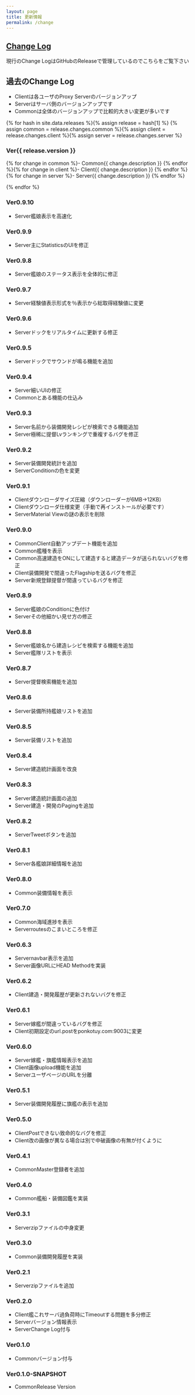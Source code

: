 ```yaml
---
layout: page
title: 更新情報
permalink: /change
---
```


<section id="change_log" markdown="1">

## [Change Log](https://github.com/ttdoda/MyFleetGirls/releases)

現行のChange LogはGitHubのReleaseで管理しているのでこちらをご覧下さい


</section>

<section id="old_change_log" markdown="1">

## 過去のChange Log

- <span class="label label-warning">Client</span>は各ユーザのProxy Serverのバージョンアップ
- <span class="label label-info">Server</span>はサーバ側のバージョンアップです
- <span class="label label-primary">Common</span>は全体のバージョンアップで比較的大きい変更が多いです

{% for hash in site.data.releases %}{% assign release = hash[1] %}
{% assign common = release.changes.common %}{% assign client = release.changes.client %}{% assign server = release.changes.server %}
### Ver{{ release.version }}

{% for change in common %}- <span class="label label-primary">Common</span>{{ change.description }}
{% endfor %}{% for change in client %}- <span class="label label-warning">Client</span>{{ change.description }}
{% endfor %}{% for change in server %}- <span class="label label-info">Server</span>{{ change.description }}
{% endfor %}

{% endfor %}


### Ver0.9.10

- <span class="label label-info">Server</span>艦娘表示を高速化


### Ver0.9.9

- <span class="label label-info">Server</span>主にStatisticsのUIを修正


### Ver0.9.8

- <span class="label label-info">Server</span>艦娘のステータス表示を全体的に修正


### Ver0.9.7

- <span class="label label-info">Server</span>経験値表示形式を％表示から総取得経験値に変更


### Ver0.9.6

- <span class="label label-info">Server</span>ドックをリアルタイムに更新する修正


### Ver0.9.5

- <span class="label label-info">Server</span>ドックでサウンドが鳴る機能を追加


### Ver0.9.4

- <span class="label label-info">Server</span>細いUIの修正
- <span class="label label-primary">Common</span>とある機能の仕込み


### Ver0.9.3

- <span class="label label-info">Server</span>名前から装備開発レシピが検索できる機能追加
- <span class="label label-info">Server</span>極稀に提督Lvランキングで重複するバグを修正


### Ver0.9.2

- <span class="label label-info">Server</span>装備開発統計を追加
- <span class="label label-info">Server</span>Conditionの色を変更


### Ver0.9.1

- <span class="label label-warning">Client</span>ダウンローダサイズ圧縮（ダウンローダーが6MB→12KB）
- <span class="label label-warning">Client</span>ダウンローダ仕様変更（手動で再インストールが必要です）
- <span class="label label-info">Server</span>Material Viewの謎の表示を削除


### Ver0.9.0

- <span class="label label-primary">Common</span>Client自動アップデート機能を追加
- <span class="label label-primary">Common</span>艦種を表示
- <span class="label label-primary">Common</span>高速建造をONにして建造すると建造データが送られないバグを修正
- <span class="label label-warning">Client</span>装備開発で間違ったFlagshipを送るバグを修正
- <span class="label label-info">Server</span>新規登録提督が間違っているバグを修正


### Ver0.8.9

- <span class="label label-info">Server</span>艦娘のConditionに色付け
- <span class="label label-info">Server</span>その他細かい見せ方の修正


### Ver0.8.8

- <span class="label label-info">Server</span>艦娘名から建造レシピを検索する機能を追加
- <span class="label label-info">Server</span>艦隊リストを表示


### Ver0.8.7

- <span class="label label-info">Server</span>提督検索機能を追加


### Ver0.8.6

- <span class="label label-info">Server</span>装備所持艦娘リストを追加


### Ver0.8.5

- <span class="label label-info">Server</span>装備リストを追加


### Ver0.8.4

- <span class="label label-info">Server</span>建造統計画面を改良


### Ver0.8.3

- <span class="label label-info">Server</span>建造統計画面の追加
- <span class="label label-info">Server</span>建造・開発のPagingを追加


### Ver0.8.2

- <span class="label label-info">Server</span>Tweetボタンを追加


### Ver0.8.1

- <span class="label label-info">Server</span>各艦娘詳細情報を追加


### Ver0.8.0

- <span class="label label-primary">Common</span>装備情報を表示


### Ver0.7.0

- <span class="label label-primary">Common</span>海域進捗を表示
- <span class="label label-info">Server</span>routesのこまいところを修正


### Ver0.6.3

- <span class="label label-info">Server</span>navbar表示を追加
- <span class="label label-info">Server</span>画像URLにHEAD Methodを実装


### Ver0.6.2

- <span class="label label-warning">Client</span>建造・開発履歴が更新されないバグを修正


### Ver0.6.1

- <span class="label label-info">Server</span>嫁艦が間違っているバグを修正
- <span class="label label-warning">Client</span>初期設定のurl.postをponkotuy.com:9003に変更


### Ver0.6.0

- <span class="label label-info">Server</span>嫁艦・旗艦情報表示を追加
- <span class="label label-warning">Client</span>画像upload機能を追加
- <span class="label label-info">Server</span>ユーザページのURLを分離


### Ver0.5.1

- <span class="label label-info">Server</span>装備開発履歴に旗艦の表示を追加


### Ver0.5.0

- <span class="label label-warning">Client</span>Postできない致命的なバグを修正
- <span class="label label-warning">Client</span>改の画像が異なる場合は別で中破画像の有無が付くように


### Ver0.4.1

- <span class="label label-primary">Common</span>Master登録者を追加


### Ver0.4.0

- <span class="label label-primary">Common</span>艦船・装備図鑑を実装


### Ver0.3.1

- <span class="label label-info">Server</span>zipファイルの中身変更


### Ver0.3.0

- <span class="label label-primary">Common</span>装備開発履歴を実装


### Ver0.2.1

- <span class="label label-info">Server</span>zipファイルを追加


### Ver0.2.0

- <span class="label label-warning">Client</span>艦これサーバ過負荷時にTimeoutする問題を多分修正
- <span class="label label-info">Server</span>バージョン情報表示
- <span class="label label-info">Server</span>Change Log付与


### Ver0.1.0

- <span class="label label-primary">Common</span>バージョン付与


### Ver0.1.0-SNAPSHOT

- <span class="label label-primary">Common</span>Release Version


</section>
